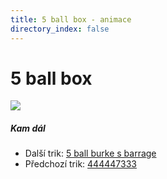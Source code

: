 ```yaml
---
title: 5 ball box - animace
directory_index: false
---
```


# 5 ball box

![](/animace/img/5-ball-box.gif)

##### Kam dál

- Další trik: [5 ball burke s barrage](5-ball-burke_s-barrage.html "Další trik 5 ball burke s barrage")
- Předchozí trik: [444447333](444447333.html "Předchozí trik 444447333")

